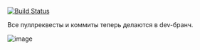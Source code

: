 [![Build Status](https://travis-ci.org/animusdev/green.svg?branch=master)](https://travis-ci.org/animusdev/green)

Все пуллреквесты и коммиты теперь делаются в dev-бранч.   
 
![image](https://cloud.githubusercontent.com/assets/17518355/18066135/affbcfee-6e3f-11e6-8d25-3ea2f5bab440.png)

